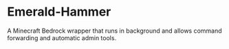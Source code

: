 # Emerald-Hammer
A Minecraft Bedrock wrapper that runs in background and allows command forwarding and automatic admin tools.
